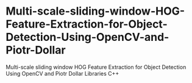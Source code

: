# Multi-scale-sliding-window-HOG-Feature-Extraction-for-Object-Detection-Using-OpenCV-and-Piotr-Dollar
Multi-scale sliding window HOG Feature Extraction for Object Detection Using OpenCV and Piotr Dollar Libraries C++
